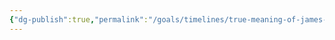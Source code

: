 ```yaml
---
{"dg-publish":true,"permalink":"/goals/timelines/true-meaning-of-james-2/","tags":["timeline","salvation"],"created":"","updated":""}
---
```



